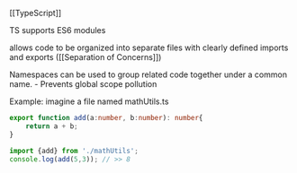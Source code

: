 [[TypeScript]]


TS supports ES6 modules 

allows code to be organized into separate files with clearly defined imports and exports
([[Separation of Concerns]])


Namespaces can be used to group related code together under a common name.
	- Prevents global scope pollution

Example:
	imagine a file named mathUtils.ts

``` TypeScript
export function add(a:number, b:number): number{
	return a + b;
}

import {add} from './mathUtils';
console.log(add(5,3)); // >> 8
```


